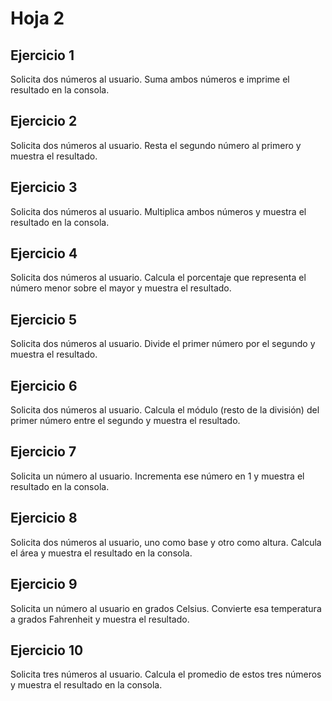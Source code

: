 # Hoja 2

## Ejercicio 1

Solicita dos números al usuario. Suma ambos números e imprime el resultado en la consola.

## Ejercicio 2

Solicita dos números al usuario. Resta el segundo número al primero y muestra el resultado.

## Ejercicio 3

Solicita dos números al usuario. Multiplica ambos números y muestra el resultado en la consola.

## Ejercicio 4

Solicita dos números al usuario. Calcula el porcentaje que representa el número menor sobre el mayor y muestra el resultado.

## Ejercicio 5

Solicita dos números al usuario. Divide el primer número por el segundo y muestra el resultado.

## Ejercicio 6

Solicita dos números al usuario. Calcula el módulo (resto de la división) del primer número entre el segundo y muestra el resultado.

## Ejercicio 7

Solicita un número al usuario. Incrementa ese número en 1 y muestra el resultado en la consola.

## Ejercicio 8

Solicita dos números al usuario, uno como base y otro como altura. Calcula el área y muestra el resultado en la consola.

## Ejercicio 9

Solicita un número al usuario en grados Celsius. Convierte esa temperatura a grados Fahrenheit y muestra el resultado.

## Ejercicio 10

Solicita tres números al usuario. Calcula el promedio de estos tres números y muestra el resultado en la consola.
